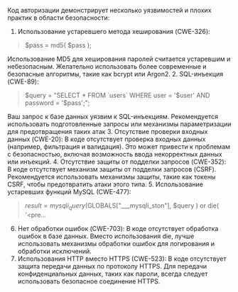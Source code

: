 Код авторизации демонстрирует несколько уязвимостей и плохих практик в области безопасности:
1.	Использование устаревшего метода хеширования (CWE-326):
>$pass = md5( $pass );
> 
Использование MD5 для хеширования паролей считается устаревшим и небезопасным. Желательно использовать более современные и безопасные алгоритмы, такие как bcrypt или Argon2.
2.	SQL-инъекция (CWE-89):
>$query  = "SELECT * FROM `users` WHERE user = '$user' AND password = '$pass';";
> 
Ваш запрос к базе данных уязвим к SQL-инъекциям. Рекомендуется использовать подготовленные запросы или механизмы параметризации для предотвращения таких атак
3.	Отсутствие проверки входных данных (CWE-20):
В коде отсутствует проверка входных данных (например, фильтрация и валидация). Это может привести к проблемам с безопасностью, включая возможность ввода некорректных данных или инъекций.
4.	Отсутствие защиты от подделки запросов (CWE-352):
В коде отсутствует механизм защиты от подделки запросов (CSRF). Рекомендуется использовать механизмы защиты, такие как токены CSRF, чтобы предотвратить атаки этого типа.
5.	Использование устаревших функций MySQL (CWE-477):
>$result = mysqli_query($GLOBALS["___mysqli_ston"],  $query ) or die( '<pre...
6.	Нет обработки ошибок (CWE-703):
В коде отсутствует обработка ошибок в базе данных. Вместо использования die, лучше использовать механизмы обработки ошибок для логирования и обработки исключений.
7.	Использования HTTP вместо HTTPS (CWE-523):
В коде отсутствует защита передачи данных по протоколу HTTPS. Для передачи конфиденциальных данных, таких как пароли, всегда следует использовать безопасное соединение HTTPS.
